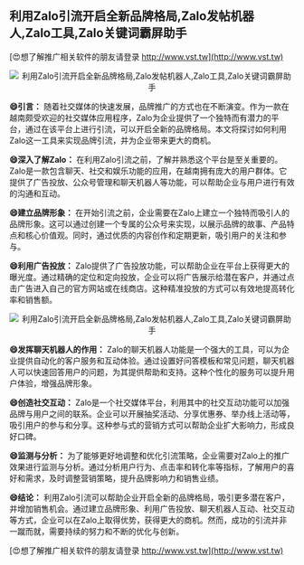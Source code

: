 ## **利用Zalo引流开启全新品牌格局,Zalo发帖机器人,Zalo工具,Zalo关键词霸屏助手**

[😍想了解推广相关软件的朋友请登录 http://www.vst.tw](http://www.vst.tw)

 <center><img src="https://vst.tw/MP4/tuiguang/png/0.png" alt="利用Zalo引流开启全新品牌格局,Zalo发帖机器人,Zalo工具,Zalo关键词霸屏助手"></center>

**😄引言：**
随着社交媒体的快速发展，品牌推广的方式也在不断演变。作为一款在越南颇受欢迎的社交媒体应用程序，Zalo为企业提供了一个独特而有潜力的平台，通过在该平台上进行引流，可以开启全新的品牌格局。本文将探讨如何利用Zalo这一工具来实现品牌引流，并为企业带来更大的商机。

**😄深入了解Zalo：**
在利用Zalo引流之前，了解并熟悉这个平台是至关重要的。Zalo是一款包含聊天、社交和娱乐功能的应用，在越南拥有庞大的用户群体。它提供了广告投放、公众号管理和聊天机器人等功能，可以帮助企业与用户进行有效的沟通和互动。

**😄建立品牌形象：**
在开始引流之前，企业需要在Zalo上建立一个独特而吸引人的品牌形象。这可以通过创建一个专属的公众号来实现，以展示品牌的故事、产品特点和核心价值观。同时，通过优质的内容创作和定期更新，吸引用户的关注和参与。

**😄利用广告投放：**
Zalo提供了广告投放功能，可以帮助企业在平台上获得更大的曝光度。通过精确的定位和定向投放，企业可以将广告展示给潜在客户，并通过点击广告进入自己的官方网站或在线商店。这种精准投放的方式可以有效地提高转化率和销售额。

 <center><img src="https://vst.tw/MP4/tuiguang/png/3.png" alt="利用Zalo引流开启全新品牌格局,Zalo发帖机器人,Zalo工具,Zalo关键词霸屏助手"></center>

**😄发挥聊天机器人的作用：**
Zalo的聊天机器人功能是一个强大的工具，可以为企业提供自动化的客户服务和互动体验。通过设置好问答模板和常见问题，聊天机器人可以快速回答用户的问题，为其提供帮助和支持。这种个性化的服务可以提升用户体验，增强品牌形象。

**😄创造社交互动：**
Zalo是一个社交媒体平台，利用其中的社交互动功能可以加强品牌与用户之间的联系。企业可以开展抽奖活动、分享优惠券、举办线上活动等，吸引用户的参与和分享。这种参与式的营销方式可以帮助企业扩大影响力，形成良好口碑。

**😄监测与分析：**
为了能够更好地调整和优化引流策略，企业需要对Zalo上的推广效果进行监测与分析。通过分析用户行为、点击率和转化率等指标，了解用户的喜好和需求，及时调整营销策略，提升品牌影响力和销售业绩。

**😄结论：**
利用Zalo引流可以帮助企业开启全新的品牌格局，吸引更多潜在客户，并增加销售机会。通过建立品牌形象、利用广告投放、聊天机器人互动、社交互动等方式，企业可以在Zalo上取得优势，获得更大的商机。然而，成功的引流并非一蹴而就，需要持续的努力和不断的优化与创新。

[😍想了解推广相关软件的朋友请登录 http://www.vst.tw](http://www.vst.tw)



